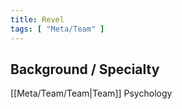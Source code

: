 ```yaml
---
title: Revel
tags: [ "Meta/Team" ]
---
```


## Background / Specialty

[[Meta/Team/Team|Team]] 
Psychology